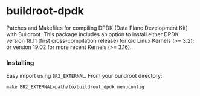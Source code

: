 # buildroot-dpdk

Patches and Makefiles for compiling DPDK (Data Plane Development Kit) with Buildroot. This package includes an option to install either DPDK version 18.11 (first cross-compilation release) for old Linux Kernels (>= 3.2); or version 19.02 for more recent Kernels (>= 3.16).

### Installing

Easy import using `BR2_EXTERNAL`. From your buildroot directory:

```
make BR2_EXTERNAL=path/to/buildroot_dpdk menuconfig
```
